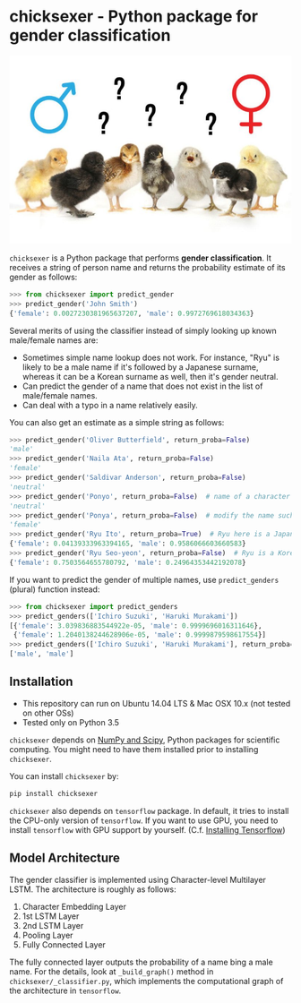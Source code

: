 chicksexer - Python package for gender classification
=================================================================

![Chicksexer](images/chicksexer.jpg?raw=true "Title")

`chicksexer` is a Python package that performs **gender classification**. It receives a string of person name and returns the probability estimate of its gender as follows:

```python
>>> from chicksexer import predict_gender
>>> predict_gender('John Smith')
{'female': 0.0027230381965637207, 'male': 0.9972769618034363}
```

Several merits of using the classifier instead of simply looking up known male/female names are:

* Sometimes simple name lookup does not work. For instance, "Ryu" is likely to be a male name if it's followed by a Japanese surname, whereas it can be a Korean surname as well, then it's gender neutral.
* Can predict the gender of a name that does not exist in the list of male/female names.
* Can deal with a typo in a name relatively easily.

You can also get an estimate as a simple string as follows:

```python
>>> predict_gender('Oliver Butterfield', return_proba=False)
'male'
>>> predict_gender('Naila Ata', return_proba=False)
'female'
>>> predict_gender('Saldivar Anderson', return_proba=False)
'neutral'
>>> predict_gender('Ponyo', return_proba=False)  # name of a character from the film
'neutral'
>>> predict_gender('Ponya', return_proba=False)  # modify the name such that it sounds like a female name
'female'
>>> predict_gender('Ryu Ito', return_proba=True)  # Ryu here is a Japanese first name
{'female': 0.04139333963394165, 'male': 0.9586066603660583}
>>> predict_gender('Ryu Seo-yeon', return_proba=False)  # Ryu is a Korean surname, Seo-yeon is a popular first name for girls
{'female': 0.7503564655780792, 'male': 0.24964353442192078}
```

If you want to predict the gender of multiple names, use `predict_genders` (plural) function instead:

```python
>>> from chicksexer import predict_genders
>>> predict_genders(['Ichiro Suzuki', 'Haruki Murakami'])
[{'female': 3.039836883544922e-05, 'male': 0.9999696016311646},
 {'female': 1.2040138244628906e-05, 'male': 0.9999879598617554}]
>>> predict_genders(['Ichiro Suzuki', 'Haruki Murakami'], return_proba=False)
['male', 'male']
```

Installation
------------
- This repository can run on Ubuntu 14.04 LTS & Mac OSX 10.x (not tested on other OSs)
- Tested only on Python 3.5

`chicksexer` depends on [NumPy and Scipy](https://www.scipy.org/install.html), Python packages for scientific computing. You might need to have them installed prior to installing `chicksexer`.

You can install `chicksexer` by:

```bash
pip install chicksexer
```

`chicksexer` also depends on `tensorflow` package. In default, it tries to install the CPU-only version of `tensorflow`. If you want to use GPU, you need to install `tensorflow` with GPU support by yourself. (C.f. [Installing Tensorflow](https://www.tensorflow.org/install/))

Model Architecture
------------------
The gender classifier is implemented using Character-level Multilayer LSTM. The architecture is roughly as follows:

1. Character Embedding Layer
2. 1st LSTM Layer
3. 2nd LSTM Layer
4. Pooling Layer
5. Fully Connected Layer

The fully connected layer outputs the probability of a name bing a male name. For the details, look at `_build_graph()` method in `chicksexer/_classifier.py`, which implements the computational graph of the architecture in `tensorflow`.
